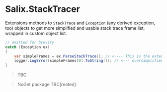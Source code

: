 # Salix.StackTracer

Extensions methods to `StackTrace` and `Exception` (any derived exception, too) objects to get more simplified and usable stack trace frame list, wrapped in custom object list.

```c#
// omitted for brevity
catch (Exception ex)
{
    var simpleFrames = ex.ParseStackTrace(); // <---- This is the extension method
    logger.LogError(simpleFrames[0].ToString()); // <--- oversimplified usage
}
```

> TBC.

> NuGet package TBC[reated]
